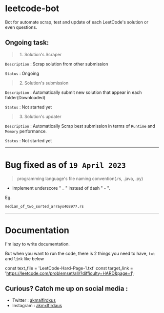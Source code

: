 # leetcode-bot
Bot for automate scrap, test and update of each LeetCode's solution or even questions.


## Ongoing task:

> 1. Solution's Scraper 

`Description` : Scrap solution from other submission

`Status` : Ongoing

> 2. Solution's submission

`Description` : Automatically submit new solution that appear in each folder(Downloaded)

`Status` : Not started yet

> 3. Solution's updater

`Description` : Automatically Scrap best submission in terms of `Runtime` and `Memory` performance. 

`Status` : Not started yet

___

# Bug fixed as of `19 April 2023`

> programming language's file naming convention(.rs, .java, .py)

- Implement underscore " _ " instead of dash " - ". 

Eg.
```
median_of_two_sorted_arrays468977.rs
```
___

# Documentation

I'm lazy to write documentation.

But when you want to run the code, there is 2 things you need to have, `txt` and `link` like below

const text_file = 'LeetCode-Hard-Page-1.txt'
const target_link = 'https://leetcode.com/problemset/all/?difficulty=HARD&page=1';

## Curious? Catch me up on social media :

- Twitter : [akmalfirdxus](https://twitter.com/akmalfirdxus)
- Instagram : [akmxlfirdaus](https://www.instagram.com/akmxlfirdaus/)

